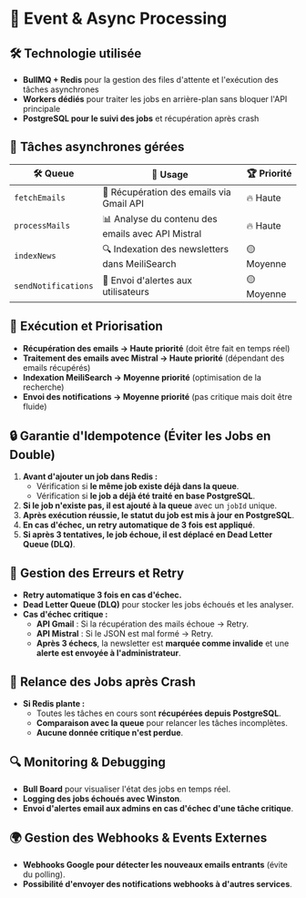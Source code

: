 # 📨 Event & Async Processing

## 🛠️ Technologie utilisée

- **BullMQ + Redis** pour la gestion des files d'attente et l'exécution des tâches asynchrones
- **Workers dédiés** pour traiter les jobs en arrière-plan sans bloquer l'API principale
- **PostgreSQL pour le suivi des jobs** et récupération après crash

## 📌 Tâches asynchrones gérées

| 🛠 **Queue** | 📌 **Usage** | 🏆 **Priorité** |
| --- | --- | --- |
| `fetchEmails` | 📩 Récupération des emails via Gmail API | 🔥 Haute |
| `processMails` | 📊 Analyse du contenu des emails avec API Mistral | 🔥 Haute |
| `indexNews` | 🔍 Indexation des newsletters dans MeiliSearch | 🟡 Moyenne |
| `sendNotifications` | 📩 Envoi d'alertes aux utilisateurs | 🟡 Moyenne |

## 🔄 Exécution et Priorisation

- **Récupération des emails → Haute priorité** (doit être fait en temps réel)
- **Traitement des emails avec Mistral → Haute priorité** (dépendant des emails récupérés)
- **Indexation MeiliSearch → Moyenne priorité** (optimisation de la recherche)
- **Envoi des notifications → Moyenne priorité** (pas critique mais doit être fluide)

## 🔒 Garantie d'Idempotence (Éviter les Jobs en Double)

1. **Avant d'ajouter un job dans Redis :**
    - Vérification si **le même job existe déjà dans la queue**.
    - Vérification si **le job a déjà été traité en base PostgreSQL**.
2. **Si le job n'existe pas, il est ajouté à la queue** avec un `jobId` unique.
3. **Après exécution réussie, le statut du job est mis à jour en PostgreSQL**.
4. **En cas d'échec, un retry automatique de 3 fois est appliqué**.
5. **Si après 3 tentatives, le job échoue, il est déplacé en Dead Letter Queue (DLQ)**.

## 🚨 Gestion des Erreurs et Retry

- **Retry automatique 3 fois en cas d'échec.**
- **Dead Letter Queue (DLQ)** pour stocker les jobs échoués et les analyser.
- **Cas d'échec critique :**
  - **API Gmail** : Si la récupération des mails échoue → Retry.
  - **API Mistral** : Si le JSON est mal formé → Retry.
  - **Après 3 échecs**, la newsletter est **marquée comme invalide** et une **alerte est envoyée à l'administrateur**.

## 🔄 Relance des Jobs après Crash

- **Si Redis plante :**
  - Toutes les tâches en cours sont **récupérées depuis PostgreSQL**.
  - **Comparaison avec la queue** pour relancer les tâches incomplètes.
  - **Aucune donnée critique n'est perdue**.

## 🔍 Monitoring & Debugging

- **Bull Board** pour visualiser l'état des jobs en temps réel.
- **Logging des jobs échoués avec Winston**.
- **Envoi d'alertes email aux admins en cas d'échec d'une tâche critique**.

## 🌍 Gestion des Webhooks & Events Externes

- **Webhooks Google pour détecter les nouveaux emails entrants** (évite du polling).
- **Possibilité d'envoyer des notifications webhooks à d'autres services**. 